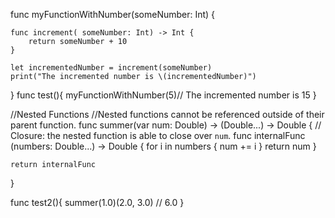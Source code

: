 func myFunctionWithNumber(someNumber: Int) {

    func increment( someNumber: Int) -> Int {
        return someNumber + 10
    }

    let incrementedNumber = increment(someNumber)
    print("The incremented number is \(incrementedNumber)")
}
func test(){
    myFunctionWithNumber(5)// The incremented number is 15
}




//Nested Functions
//Nested functions cannot be referenced outside of their parent function.
func summer(var num: Double) -> (Double...) -> Double {
    // Closure: the nested function is able to close over `num`.
    func internalFunc (numbers: Double...) -> Double {
        for i in numbers {
            num += i
        }
        return num
    }

    return internalFunc
}

func test2(){
    summer(1.0)(2.0, 3.0)              // 6.0
}
